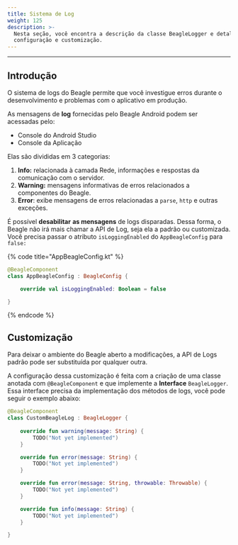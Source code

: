 ```yaml
---
title: Sistema de Log
weight: 125
description: >-
  Nesta seção, você encontra a descrição da classe BeagleLogger e detalhes de
  configuração e customização.
---
```


---

## Introdução

O sistema de logs do Beagle permite que você investigue erros durante o desenvolvimento e problemas com o aplicativo em produção.

As mensagens de **log** fornecidas pelo Beagle Android podem ser acessadas pelo: 

* Console do Android Studio
* Console da Aplicação

Elas são divididas em 3 categorias: 

1. **Info:** relacionada à camada Rede, informações e respostas da comunicação com o servidor. 
2. **Warning:** mensagens informativas de erros relacionados a componentes do Beagle.
3. **Error**: exibe mensagens de erros relacionadas a `parse`, `http` e outras exceções. 

É possível **desabilitar** **as mensagens** de logs disparadas. Dessa forma, o Beagle não irá mais chamar a API de Log, seja ela a padrão ou customizada. Você precisa passar o atributo `isLoggingEnabled` do `AppBeagleConfig` para `false:`

{% code title="AppBeagleConfig.kt" %}
```kotlin
@BeagleComponent
class AppBeagleConfig : BeagleConfig {

    override val isLoggingEnabled: Boolean = false

}
```
{% endcode %}

## Customização

Para deixar o ambiente do Beagle aberto a modificações, a API de Logs padrão pode ser substituída por qualquer outra.

A configuração dessa customização é feita com a criação de uma classe anotada com `@BeagleComponent` e que implemente a **Interface** `BeagleLogger`. Essa interface precisa da implementação dos métodos de logs, você pode seguir o exemplo abaixo:

```kotlin
@BeagleComponent
class CustomBeagleLog : BeagleLogger {
    
    override fun warning(message: String) {
        TODO("Not yet implemented")
    }

    override fun error(message: String) {
        TODO("Not yet implemented")
    }

    override fun error(message: String, throwable: Throwable) {
        TODO("Not yet implemented")
    }

    override fun info(message: String) {
        TODO("Not yet implemented")
    }

}
```
